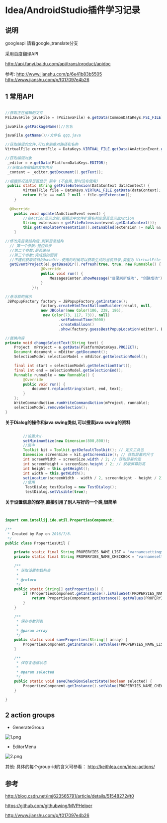 # Idea/AndroidStudio插件学习记录

## 说明

googleapi 请看google_translate分支


采用百度翻译API

http://api.fanyi.baidu.com/api/trans/product/apidoc

参考:
http://www.jianshu.com/p/6e41b83b5505
http://www.jianshu.com/p/f017097e4b26


## 1 常用API

```java

//获取正在编辑的文件
PsiJavaFile javaFile = (PsiJavaFile) e.getData(CommonDataKeys.PSI_FILE);

javaFile.getPackageName()//包名

javaFile.getName()//文件名 qqq.java

//获取编辑的文件,可以拿到绝对路径和名称
VirtualFile currentFile = DataKeys.VIRTUAL_FILE.getData(AnActionEvent.getDataContext());

//获取编辑对象
 _editor = e.getData(PlatformDataKeys.EDITOR);
 //获取正在编辑的文本内容
 _content = _editor.getDocument().getText();

```


```java
//根据情况选择是否显示 菜单 (不会用,暂时没有使用)
 public static String getFileExtension(DataContext dataContext) {
        VirtualFile file = DataKeys.VIRTUAL_FILE.getData(dataContext);
        return file == null ? null : file.getExtension();
    }
    
  @Override
    public void update(AnActionEvent event) {
        //在Action显示之前,根据选中文件扩展名判定是否显示此Action
        String extension = getFileExtension(event.getDataContext());
        this.getTemplatePresentation().setEnabled(extension != null && "jar".equals(extension));
    }

```

```java
//修改完目录结构后,刷新目录结构
  // 第一个参数:是否异步
  //第二个参数:是否递归
  //第三个参数:完成后的回调
  //不建议获取项目的baseDir.使用的时候可以获取生成的当前目录,类型为 VirtualFile
  getEventProject(e).getBaseDir().refresh(true, true, new Runnable() {
                @Override
                public void run() {
                    MessagesCenter.showMessage("目录刷新成功", "创建成功");
                }
            });

```


```java
//悬浮框的展示
 JBPopupFactory factory = JBPopupFactory.getInstance();
                factory.createHtmlTextBalloonBuilder(result, null, 
                new JBColor(new Color(186, 238, 186),
                 new Color(73, 117, 73)), null)
                        .setFadeoutTime(5000)
                        .createBalloon()
                        .show(factory.guessBestPopupLocation(editor), Balloon.Position.below);
```


```java
//替换内容
private void changeSelectText(String text) {
    Project  mProject = e.getData(PlatformDataKeys.PROJECT);
    Document document = mEditor.getDocument();
    SelectionModel selectionModel = mEditor.getSelectionModel();

    final int start = selectionModel.getSelectionStart();
    final int end = selectionModel.getSelectionEnd();
    Runnable runnable = new Runnable() {
        @Override
        public void run() {
            document.replaceString(start, end, text);
        }
    };
    WriteCommandAction.runWriteCommandAction(mProject, runnable);
    selectionModel.removeSelection();
}

```

**关于Dialog的操作和java swing类似,可以搜索java swing的资料**

```java

        //设置大小
        setMinimumSize(new Dimension(800,800));
        //居中
        Toolkit kit = Toolkit.getDefaultToolkit(); // 定义工具包
        Dimension screenSize = kit.getScreenSize(); // 获取屏幕的尺寸
        int screenWidth = screenSize.width / 2; // 获取屏幕的宽
        int screenHeight = screenSize.height / 2; // 获取屏幕的高
        int height = this.getHeight();
        int width = this.getWidth();
        setLocation(screenWidth - width / 2, screenHeight - height / 2);
        //使用
         TestDialog testDialog = new TestDialog();
         testDialog.setVisible(true);
```

**关于设置信息的保存,直接引用了别人写好的一个类,很简单**
```java


import com.intellij.ide.util.PropertiesComponent;

/**
 * Created by Roy on 2016/7/8.
 */
public class PropertiesUtil {

    private static final String PROPERYIES_NAME_LIST = "varnamesettings_list";
    private static final String PROPERYIES_NAME_CHECKBOX = "varnamesettings_check";

    /**
     * 获取设置参数列表
     *
     * @return
     */
    public static String[] getProperties() {
        if (PropertiesComponent.getInstance().isValueSet(PROPERYIES_NAME_LIST)) {
            return PropertiesComponent.getInstance().getValues(PROPERYIES_NAME_LIST);
        } 
    }

    /**
     * 保存参数列表
     *
     * @param array
     */
    public static void saveProperties(String[] array) {
        PropertiesComponent.getInstance().setValues(PROPERYIES_NAME_LIST, array);
    }

    /**
     * 保存复选框状态
     *
     * @param selected
     */
    public static void saveCheckBoxSelectState(boolean selected) {
        PropertiesComponent.getInstance().setValue(PROPERYIES_NAME_CHECKBOX, selected);
    }

}

```


## 2 action groups

- GenerateGroup

![1.png](https://ooo.0o0.ooo/2017/04/25/58feabb91e31d.png)

- EditorMenu

![2.png](https://ooo.0o0.ooo/2017/04/25/58feac0db7986.png)

其他:
具体的每个group-id的含义可参看：
http://keithlea.com/idea-actions/


## 参考

http://blog.csdn.net/lmj623565791/article/details/51548272#t0

https://github.com/githubwing/MVPHelper

http://www.jianshu.com/p/f017097e4b26

